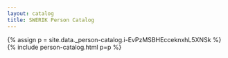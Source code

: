 ```yaml
---
layout: catalog
title: SWERIK Person Catalog
---
```

{% assign p = site.data._person-catalog.i-EvPzMSBHEcceknxhL5XNSk %}
{% include person-catalog.html p=p %}

